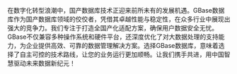 在数字化转型浪潮中，国产数据库技术正迎来前所未有的发展机遇。GBase数据库作为国产数据库领域的佼佼者，凭借其卓越性能与稳定性，在众多行业中展现出强大的竞争力。我们专注于打造全国产化适配方案，确保用户数据安全无忧。GBase不仅兼容多种操作系统和硬件平台，还深度优化了对大数据处理的支持能力，为企业提供高效、可靠的数据管理解决方案。选择GBase数据库，意味着选择了自主可控的技术路线，让您的业务运行更加顺畅。让我们携手共进，用中国智慧驱动未来数据新纪元！